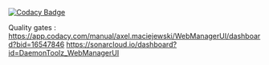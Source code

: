 
[![Codacy Badge](https://api.codacy.com/project/badge/Grade/a6183027a7874b3e8b8cf31a24de253e)](https://app.codacy.com/manual/axel.maciejewski/WebManagerUI?utm_source=github.com&utm_medium=referral&utm_content=DaemonToolz/WebManagerUI&utm_campaign=Badge_Grade_Settings)

Quality gates :
https://app.codacy.com/manual/axel.maciejewski/WebManagerUI/dashboard?bid=16547846
https://sonarcloud.io/dashboard?id=DaemonToolz_WebManagerUI
